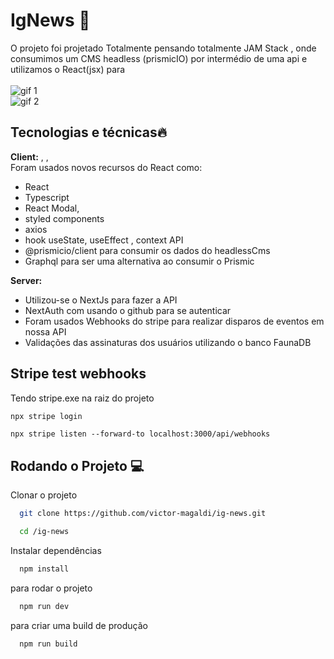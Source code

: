 # IgNews 🚀

O projeto foi projetado Totalmente pensando totalmente JAM Stack , onde consumimos um CMS headless (prismicIO) por intermédio de uma api e utilizamos o React(jsx) para
\
\
![gif 1](https://raw.githubusercontent.com/victor-magaldi/ig-news/main/src/assets/gif-1.gif)
\
![gif 2](https://raw.githubusercontent.com/victor-magaldi/ig-news/main/src/assets/gif-2.gif)

## Tecnologias e técnicas🔥

**Client:** , ,
\
Foram usados novos recursos do React como:

- React
- Typescript
- React Modal,
- styled components
- axios
- hook useState, useEffect , context API
- @prismicio/client para consumir os dados do headlessCms
- Graphql para ser uma alternativa ao consumir o Prismic

**Server:**

- Utilizou-se o NextJs para fazer a API
- NextAuth com usando o github para se autenticar
- Foram usados Webhooks do stripe para realizar disparos de eventos em nossa API
- Validações das assinaturas dos usuários utilizando o banco FaunaDB

## Stripe test webhooks

Tendo stripe.exe na raiz do projeto

```bash
npx stripe login
```

```
npx stripe listen --forward-to localhost:3000/api/webhooks
```

## Rodando o Projeto 💻

Clonar o projeto

```bash
  git clone https://github.com/victor-magaldi/ig-news.git
```

```bash
  cd /ig-news
```

Instalar dependências

```bash
  npm install
```

para rodar o projeto

```bash
  npm run dev
```

para criar uma build de produção

```bash
  npm run build
```

